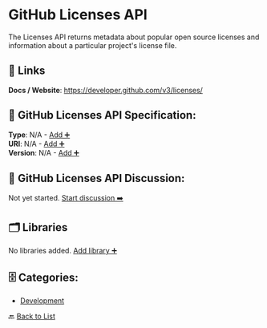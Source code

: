 # GitHub Licenses API

The Licenses API returns metadata about popular open source licenses and information about a particular project's license file.

##  🔗 Links
**Docs / Website**: https://developer.github.com/v3/licenses/

## 🧬 GitHub Licenses API Specification:
**Type**: N/A - [Add ➕](https://github.com/apis-list/apis-list/edit/main/apis/github-licenses-api/github-licenses-api.yaml)  
**URI**: N/A - [Add ➕](https://github.com/apis-list/apis-list/edit/main/apis/github-licenses-api/github-licenses-api.yaml)  
**Version**: N/A - [Add ➕](https://github.com/apis-list/apis-list/edit/main/apis/github-licenses-api/github-licenses-api.yaml)

## 💬 GitHub Licenses API Discussion:
Not yet started. [Start discussion ➡️](https://github.com/apis-list/apis-list/discussions/new)

## 🗂️ Libraries

No libraries added. [Add library ➕](https://github.com/apis-list/apis-list/edit/main/apis/github-licenses-api/github-licenses-api.yaml)    


## 🗄️ Categories:
- [Development](https://github.com/apis-list/apis-list#development-)

🔙  [Back to List](https://github.com/apis-list/apis-list)
